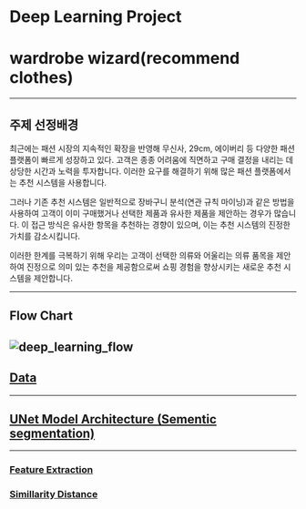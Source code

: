 # Deep Learning Project

# wardrobe wizard(recommend clothes)

---

## 주제 선정배경

최근에는 패션 시장의 지속적인 확장을 반영해 무신사, 29cm, 에이버리 등 다양한 패션 플랫폼이 빠르게 성장하고 있다. 고객은 종종 어려움에 직면하고 구매 결정을 내리는 데 상당한 시간과 노력을 투자합니다. 이러한 요구를 해결하기 위해 많은 패션 플랫폼에서는 추천 시스템을 사용합니다.

그러나 기존 추천 시스템은 일반적으로 장바구니 분석(연관 규칙 마이닝)과 같은 방법을 사용하여 고객이 이미 구매했거나 선택한 제품과 유사한 제품을 제안하는 경우가 많습니다. 이 접근 방식은 유사한 항목을 추천하는 경향이 있으며, 이는 추천 시스템의 진정한 가치를 감소시킵니다.

이러한 한계를 극복하기 위해 우리는 고객이 선택한 의류와 어울리는 의류 품목을 제안하여 진정으로 의미 있는 추천을 제공함으로써 쇼핑 경험을 향상시키는 새로운 추천 시스템을 제안합니다.

---

## Flow Chart

![deep_learning_flow](https://github.com/Kyle1113/Deep_learning_project/assets/168116920/deec9edd-64ea-4817-99d1-ac172a1a46fe)
---

## [Data](https://github.com/Kyle1113/Deep_learning_project/tree/c59d693ab966179f31133d8846d8831488701a86/data)

---

## [UNet Model Architecture (Sementic segmentation)](https://github.com/Kyle1113/Deep_learning_project/tree/32584461f243c192b45d7d1587d31a28d573070b/model/Unets)

---

### [Feature Extraction](https://github.com/Kyle1113/Deep_learning_project/tree/46aeff1c9b833d20be4152f7d048fefb2da4c0e1/model/Feature_Extraction)

### [Simillarity Distance](https://github.com/Kyle1113/Deep_learning_project/tree/6a70f7253e7a42776cdb1ef11c5da11bcc1185b4/Simillarity%20Distance)
